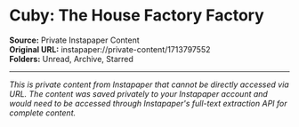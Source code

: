 # Cuby: The House Factory Factory

**Source:** Private Instapaper Content  
**Original URL:** instapaper://private-content/1713797552  
**Folders:** Unread, Archive, Starred  

---

*This is private content from Instapaper that cannot be directly accessed via URL. The content was saved privately to your Instapaper account and would need to be accessed through Instapaper's full-text extraction API for complete content.*